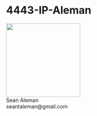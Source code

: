 # 4443-IP-Aleman

<img src="https://scontent-dfw5-1.xx.fbcdn.net/v/t1.0-9/65564751_10108257144403454_4675744261646319616_n.jpg?_nc_cat=101&_nc_oc=AQnMCQIrmP06uVvq7ab1FQkj6Or1HOMVqk0ksR3vQMY48YA38k7jlFFp5ft1CSNBJI8&_nc_ht=scontent-dfw5-1.xx&oh=a01d59c1d473f4d43055b4ecc758cd1d&oe=5DC67B2D" width="200"/>
<br>
Sean Aleman</br>
seantaleman@gmail.com </br>
